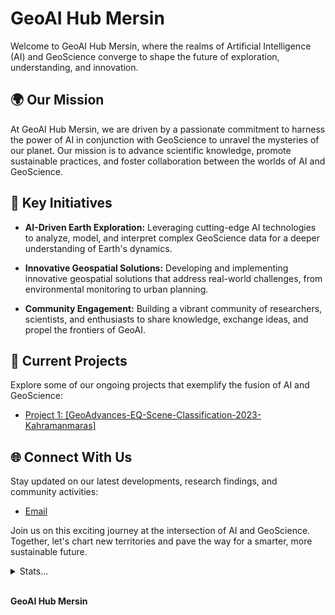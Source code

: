# GeoAI Hub Mersin

Welcome to GeoAI Hub Mersin, where the realms of Artificial Intelligence (AI) and GeoScience converge to shape the future of exploration, understanding, and innovation.

## 🌍 Our Mission
At GeoAI Hub Mersin, we are driven by a passionate commitment to harness the power of AI in conjunction with GeoScience to unravel the mysteries of our planet. Our mission is to advance scientific knowledge, promote sustainable practices, and foster collaboration between the worlds of AI and GeoScience.

## 🚀 Key Initiatives
- **AI-Driven Earth Exploration:** Leveraging cutting-edge AI technologies to analyze, model, and interpret complex GeoScience data for a deeper understanding of Earth's dynamics.
  
- **Innovative Geospatial Solutions:** Developing and implementing innovative geospatial solutions that address real-world challenges, from environmental monitoring to urban planning.

- **Community Engagement:** Building a vibrant community of researchers, scientists, and enthusiasts to share knowledge, exchange ideas, and propel the frontiers of GeoAI.

## 🔬 Current Projects
Explore some of our ongoing projects that exemplify the fusion of AI and GeoScience:
- [Project 1: [GeoAdvances-EQ-Scene-Classification-2023-Kahramanmaras]]([link-to-project](https://github.com/geoaihub/GeoAdvances-EQ-Scene-Classification-2023-Kahramanmaras))

## 🌐 Connect With Us
Stay updated on our latest developments, research findings, and community activities:
- [Email](mailto:geoaihub@gmail.com)

Join us on this exciting journey at the intersection of AI and GeoScience. Together, let's chart new territories and pave the way for a smarter, more sustainable future.

<details>
	<summary>Stats...</summary>
  <div align="center">  
    <img src="http://github-profile-summary-cards.vercel.app/api/cards/profile-details?username=geoaihub&theme=swift" align="center"/>
  </div>
  
  <div align="center">
    <img src="http://github-profile-summary-cards.vercel.app/api/cards/stats?username=geoaihub&theme=swift" align="center"/>
    <img src="http://github-profile-summary-cards.vercel.app/api/cards/most-commit-language?username=geoaihub&theme=swift" align="center"/>
  </div>
</details>

<br>

**GeoAI Hub Mersin**

